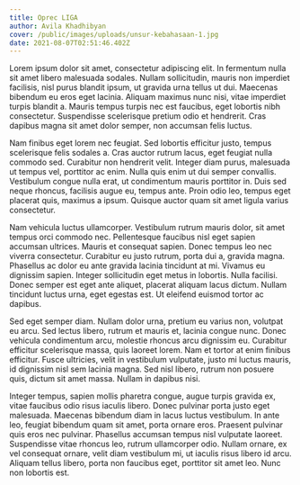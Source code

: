 ```yaml
---
title: Oprec LIGA
author: Avila Khadhibyan
cover: /public/images/uploads/unsur-kebahasaan-1.jpg
date: 2021-08-07T02:51:46.402Z
---
```

Lorem ipsum dolor sit amet, consectetur adipiscing elit. In fermentum nulla sit amet libero malesuada sodales. Nullam sollicitudin, mauris non imperdiet facilisis, nisl purus blandit ipsum, ut gravida urna tellus ut dui. Maecenas bibendum eu eros eget lacinia. Aliquam maximus nunc nisi, vitae imperdiet turpis blandit a. Mauris tempus turpis nec est faucibus, eget lobortis nibh consectetur. Suspendisse scelerisque pretium odio et hendrerit. Cras dapibus magna sit amet dolor semper, non accumsan felis luctus.

Nam finibus eget lorem nec feugiat. Sed lobortis efficitur justo, tempus scelerisque felis sodales a. Cras auctor rutrum lacus, eget feugiat nulla commodo sed. Curabitur non hendrerit velit. Integer diam purus, malesuada ut tempus vel, porttitor ac enim. Nulla quis enim ut dui semper convallis. Vestibulum congue nulla erat, ut condimentum mauris porttitor in. Duis sed neque rhoncus, facilisis augue eu, tempus ante. Proin odio leo, tempus eget placerat quis, maximus a ipsum. Quisque auctor quam sit amet ligula varius consectetur.

Nam vehicula luctus ullamcorper. Vestibulum rutrum mauris dolor, sit amet tempus orci commodo nec. Pellentesque faucibus nisl eget sapien accumsan ultrices. Mauris et consequat sapien. Donec tempus leo nec viverra consectetur. Curabitur eu justo rutrum, porta dui a, gravida magna. Phasellus ac dolor eu ante gravida lacinia tincidunt at mi. Vivamus eu dignissim sapien. Integer sollicitudin eget metus in lobortis. Nulla facilisi. Donec semper est eget ante aliquet, placerat aliquam lacus dictum. Nullam tincidunt luctus urna, eget egestas est. Ut eleifend euismod tortor ac dapibus.

Sed eget semper diam. Nullam dolor urna, pretium eu varius non, volutpat eu arcu. Sed lectus libero, rutrum et mauris et, lacinia congue nunc. Donec vehicula condimentum arcu, molestie rhoncus arcu dignissim eu. Curabitur efficitur scelerisque massa, quis laoreet lorem. Nam et tortor at enim finibus efficitur. Fusce ultricies, velit in vestibulum vulputate, justo mi luctus mauris, id dignissim nisl sem lacinia magna. Sed nisl libero, rutrum non posuere quis, dictum sit amet massa. Nullam in dapibus nisi.

Integer tempus, sapien mollis pharetra congue, augue turpis gravida ex, vitae faucibus odio risus iaculis libero. Donec pulvinar porta justo eget malesuada. Maecenas bibendum diam in lacus luctus vestibulum. In ante leo, feugiat bibendum quam sit amet, porta ornare eros. Praesent pulvinar quis eros nec pulvinar. Phasellus accumsan tempus nisl vulputate laoreet. Suspendisse vitae rhoncus leo, rutrum ullamcorper odio. Nullam ornare, ex vel consequat ornare, velit diam vestibulum mi, ut iaculis risus libero id arcu. Aliquam tellus libero, porta non faucibus eget, porttitor sit amet leo. Nunc non lobortis est.